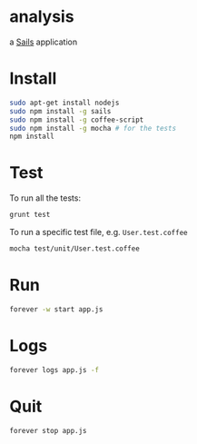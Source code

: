 # analysis

a [Sails](http://sailsjs.org) application

# Install

```bash
sudo apt-get install nodejs
sudo npm install -g sails
sudo npm install -g coffee-script
sudo npm install -g mocha # for the tests
npm install
```

# Test

To run all the tests:

```bash
grunt test
```

To run a specific test file, e.g. `User.test.coffee`

```bash
mocha test/unit/User.test.coffee
```

# Run

```bash
forever -w start app.js
```

# Logs

```bash
forever logs app.js -f
```

# Quit

```bash
forever stop app.js
```
